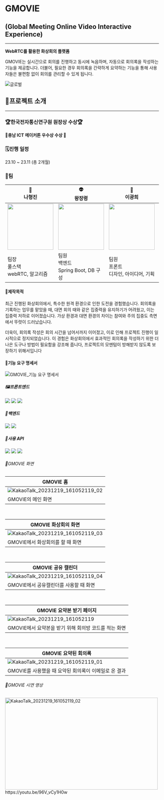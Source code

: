 
# GMOVIE

## (Global Meeting Online Video Interactive Experience)

---

**WebRTC를 활용한 화상회의 플랫폼**

GMOVIE는 실시간으로 회의를 진행하고 동시에 녹음하며, 자동으로 회의록을 작성하는 기능을 제공합니다. 더불어, 필요한 경우 회의록을 간략하게 요약하는 기능을 통해 사용자들은 불편함 없이 회의를 관리할 수 있게 됩니다.

![글로벌](https://github.com/nahollo/GMOVIE/assets/145747048/6ea01340-4d75-435a-80d9-7945e5422473)

## 🦧프로젝트 소개

---

### 🏆한국전자통신연구원 원장상 수상🏆

**🎉충남 ICT 메이커톤 우수상 수상 🎉**

### 🗓️진행 일정

23.10 ~ 23.11 (총 2개월)

### 🤝팀

| 🦏<br>나형진 | 👽<br>왕장령 | 🐶<br>이광희 | 🐱<br>정경희 |
| --- | --- | --- | --- |
| <img src="https://github.com/nahollo/GMOVIE/assets/137711359/993ad94b-c02a-4db3-83bf-a30d82eb8d02" width="150" height="150"> | <img src="https://github.com/nahollo/GMOVIE/assets/137711359/3c20a37a-6595-465b-92e6-5cf5e743fa4f" width="150" height="150"> | <img src="https://github.com/nahollo/GMOVIE/assets/137711359/15cbf46b-e1ed-44d3-889b-408634c301c5" width="150" height="150"> | <img src="https://github.com/nahollo/GMOVIE/assets/137711359/7704e151-8246-45c3-9979-156596c8d5b1" width="150" height="150"> |
| 팀장<br>풀스택<br>webRTC, 알고리즘 | 팀원<br>백엔드<br>Spring Boot, DB 구성 | 팀원<br>프론트<br>디자인, 아이디어, 기획 | 팀원<br>백엔드<br>DB 설계, 음성 파일 변환 |

#### 🥑제작목적

최근 진행된 화상회의에서, 특수한 원격 환경으로 인한 도전을 경험했습니다. 회의록을 기록하는 업무를 맡았을 때, 대면 회의 때와 같은 집중력을 유지하기가 어려웠고, 이는 집중력 저하로 이어졌습니다. 가상 환경과 대면 환경의 차이는 참여와 주의 집중도 측면에서 뚜렷이 드러났습니다.

더욱이, 회의록 작성은 회의 시간을 넘어서까지 이어졌고, 이로 인해 프로젝트 진행이 일시적으로 정지되었습니다. 이 경험은 화상회의에서 효과적인 회의록을 작성하기 위한 더 나은 도구나 방법이 필요함을 강조해 줍니다, 프로젝트의 모멘텀이 방해받지 않도록 보장하기 위해서입니다


#### 📜기능 요구 명세서
![GMOVIE_기능 요구 명세서](https://github.com/nahollo/GMOVIE/assets/145747048/97a34221-afd2-4049-b40f-064ff64d9eed)

##### 🖼프론트엔드
<img src="https://img.shields.io/badge/html5-E34F26?style=for-the-badge&logo=HTML&logoColor=white">&nbsp;<img src="https://img.shields.io/badge/css3-1572B6?style=for-the-badge&logo=CSS&logoColor=white">&nbsp;<img src="https://img.shields.io/badge/javascript-F7DF1E?style=for-the-badge&logo=javascript&logoColor=white">

##### 📡백엔드
<img src="https://img.shields.io/badge/spring boot-6DB33F?style=for-the-badge&logo=springboot&logoColor=white">&nbsp;<img src="https://img.shields.io/badge/node.js-339933?style=for-the-badge&logo=nodedotjs&logoColor=white">
<br>
##### 🥦사용 API
<img src="https://img.shields.io/badge/ffmpeg-007808?style=for-the-badge&logo=ffmpeg&logoColor=white">&nbsp;<img src="https://img.shields.io/badge/webrtc-333333?style=for-the-badge&logo=webrtc&logoColor=white">&nbsp;<img src="https://img.shields.io/badge/openai-412991?style=for-the-badge&logo=openai&logoColor=white">


###### 👻GMOVIE 화면
|GMOVIE 홈|
|---|
|![KakaoTalk_20231219_161052119_02](https://github.com/nahollo/GMOVIE/assets/137711359/a8eb1ccb-f2d6-4e48-acb7-79dc5ef56ee2)|
|GMOVIE의 메인 화면|

<br>

|GMOVIE 화상회의 화면|
|---|
|![KakaoTalk_20231219_161052119_03](https://github.com/nahollo/GMOVIE/assets/137711359/dac6e42a-a93f-434c-bc5c-68b2ec072444)|
|GMOVIE에서 화상회의를 할 때 화면|

<br>

|GMOVIE 공유 캘린더|
|---|
|![KakaoTalk_20231219_161052119_04](https://github.com/nahollo/GMOVIE/assets/137711359/dc8ab77b-2c72-4971-8da3-1ba847622765)|
|GMOVIE에서 공유캘린더를 사용할 때 화면|

<br>

|GMOVIE 요약본 받기 페이지|
|---|
|![KakaoTalk_20231219_161052119](https://github.com/nahollo/GMOVIE/assets/137711359/123e658d-0294-4f56-bf4f-a5a9c75c7228)|
|GMOVIE에서 요약본을 받기 위해 회의방 코드를 적는 화면|

<br>

|GMOVIE 요약된 회의록|
|---|
|![KakaoTalk_20231219_161052119_01](https://github.com/nahollo/GMOVIE/assets/137711359/99b3f2c4-de00-4970-886e-470e48d81430)|
|GMOVIE를 사용했을 때 요약된 회의록이 이메일로 온 결과|

###### 👻GMOVIE 시연 영상

<a href="https://youtu.be/96V_vCy1H0w">
    <img src="https://github.com/nahollo/GMOVIE/assets/137711359/a8eb1ccb-f2d6-4e48-acb7-79dc5ef56ee2" alt="KakaoTalk_20231219_161052119_02"  width="500" height="300">
</a>
<br>
https://youtu.be/96V_vCy1H0w


